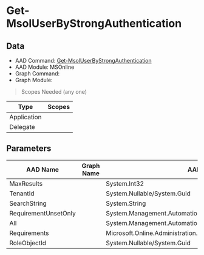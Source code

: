# Get-MsolUserByStrongAuthentication

> 

## Data

+ AAD Command: [Get-MsolUserByStrongAuthentication](https://docs.microsoft.com/en-us/powershell/module/MSOnline/Get-MsolUserByStrongAuthentication)
+ AAD Module: MSOnline
+ Graph Command: [](https://docs.microsoft.com/en-us/powershell/module//)
+ Graph Module: 

> Scopes Needed (any one)

|Type|Scopes|
|---|---|
|Application||
|Delegate||

## Parameters

|AAD Name|Graph Name|AAD Type|Graph Type|Infos|
|---|---|---|---|---|
|MaxResults||System.Int32|||
|TenantId||System.Nullable/System.Guid|||
|SearchString||System.String|||
|RequirementUnsetOnly||System.Management.Automation.SwitchParameter|||
|All||System.Management.Automation.SwitchParameter|||
|Requirements||Microsoft.Online.Administration.StrongAuthenticationRequirement[]|||
|RoleObjectId||System.Nullable/System.Guid|||

